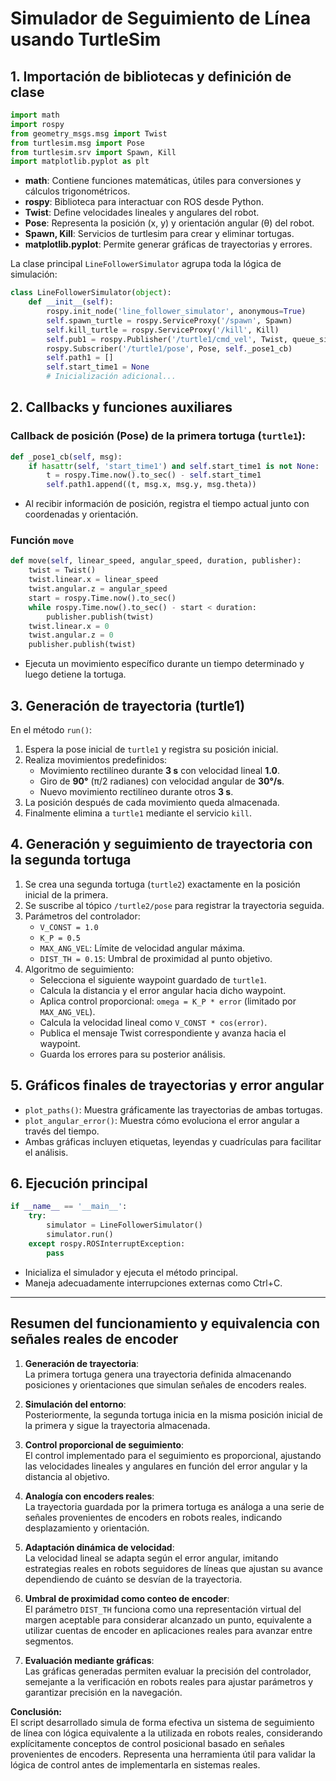 # Simulador de Seguimiento de Línea usando TurtleSim

## 1. Importación de bibliotecas y definición de clase

```python
import math
import rospy
from geometry_msgs.msg import Twist
from turtlesim.msg import Pose
from turtlesim.srv import Spawn, Kill
import matplotlib.pyplot as plt
```

- **math**: Contiene funciones matemáticas, útiles para conversiones y cálculos trigonométricos.
- **rospy**: Biblioteca para interactuar con ROS desde Python.
- **Twist**: Define velocidades lineales y angulares del robot.
- **Pose**: Representa la posición (x, y) y orientación angular (θ) del robot.
- **Spawn, Kill**: Servicios de turtlesim para crear y eliminar tortugas.
- **matplotlib.pyplot**: Permite generar gráficas de trayectorias y errores.

La clase principal `LineFollowerSimulator` agrupa toda la lógica de simulación:

```python
class LineFollowerSimulator(object):
    def __init__(self):
        rospy.init_node('line_follower_simulator', anonymous=True)
        self.spawn_turtle = rospy.ServiceProxy('/spawn', Spawn)
        self.kill_turtle = rospy.ServiceProxy('/kill', Kill)
        self.pub1 = rospy.Publisher('/turtle1/cmd_vel', Twist, queue_size=1)
        rospy.Subscriber('/turtle1/pose', Pose, self._pose1_cb)
        self.path1 = []
        self.start_time1 = None
        # Inicialización adicional...
```

## 2. Callbacks y funciones auxiliares

### Callback de posición (Pose) de la primera tortuga (`turtle1`):

```python
def _pose1_cb(self, msg):
    if hasattr(self, 'start_time1') and self.start_time1 is not None:
        t = rospy.Time.now().to_sec() - self.start_time1
        self.path1.append((t, msg.x, msg.y, msg.theta))
```

- Al recibir información de posición, registra el tiempo actual junto con coordenadas y orientación.

### Función `move`

```python
def move(self, linear_speed, angular_speed, duration, publisher):
    twist = Twist()
    twist.linear.x = linear_speed
    twist.angular.z = angular_speed
    start = rospy.Time.now().to_sec()
    while rospy.Time.now().to_sec() - start < duration:
        publisher.publish(twist)
    twist.linear.x = 0
    twist.angular.z = 0
    publisher.publish(twist)
```

- Ejecuta un movimiento específico durante un tiempo determinado y luego detiene la tortuga.

## 3. Generación de trayectoria (turtle1)

En el método `run()`:

1. Espera la pose inicial de `turtle1` y registra su posición inicial.
2. Realiza movimientos predefinidos:
   - Movimiento rectilíneo durante **3 s** con velocidad lineal **1.0**.
   - Giro de **90°** (π/2 radianes) con velocidad angular de **30°/s**.
   - Nuevo movimiento rectilíneo durante otros **3 s**.
3. La posición después de cada movimiento queda almacenada.
4. Finalmente elimina a `turtle1` mediante el servicio `kill`.

## 4. Generación y seguimiento de trayectoria con la segunda tortuga

1. Se crea una segunda tortuga (`turtle2`) exactamente en la posición inicial de la primera.
2. Se suscribe al tópico `/turtle2/pose` para registrar la trayectoria seguida.
3. Parámetros del controlador:
   - `V_CONST = 1.0`  
   - `K_P = 0.5`  
   - `MAX_ANG_VEL`: Límite de velocidad angular máxima.
   - `DIST_TH = 0.15`: Umbral de proximidad al punto objetivo.
4. Algoritmo de seguimiento:
   - Selecciona el siguiente waypoint guardado de `turtle1`.
   - Calcula la distancia y el error angular hacia dicho waypoint.
   - Aplica control proporcional: `omega = K_P * error` (limitado por `MAX_ANG_VEL`).
   - Calcula la velocidad lineal como `V_CONST * cos(error)`.
   - Publica el mensaje Twist correspondiente y avanza hacia el waypoint.
   - Guarda los errores para su posterior análisis.

## 5. Gráficos finales de trayectorias y error angular

- `plot_paths()`: Muestra gráficamente las trayectorias de ambas tortugas.
- `plot_angular_error()`: Muestra cómo evoluciona el error angular a través del tiempo.
- Ambas gráficas incluyen etiquetas, leyendas y cuadrículas para facilitar el análisis.

## 6. Ejecución principal

```python
if __name__ == '__main__':
    try:
        simulator = LineFollowerSimulator()
        simulator.run()
    except rospy.ROSInterruptException:
        pass
```

- Inicializa el simulador y ejecuta el método principal.
- Maneja adecuadamente interrupciones externas como Ctrl+C.

---

## Resumen del funcionamiento y equivalencia con señales reales de encoder

1. **Generación de trayectoria**:  
   La primera tortuga genera una trayectoria definida almacenando posiciones y orientaciones que simulan señales de encoders reales.

2. **Simulación del entorno**:  
   Posteriormente, la segunda tortuga inicia en la misma posición inicial de la primera y sigue la trayectoria almacenada.

3. **Control proporcional de seguimiento**:  
   El control implementado para el seguimiento es proporcional, ajustando las velocidades lineales y angulares en función del error angular y la distancia al objetivo.

4. **Analogía con encoders reales**:  
   La trayectoria guardada por la primera tortuga es análoga a una serie de señales provenientes de encoders en robots reales, indicando desplazamiento y orientación.

5. **Adaptación dinámica de velocidad**:  
   La velocidad lineal se adapta según el error angular, imitando estrategias reales en robots seguidores de líneas que ajustan su avance dependiendo de cuánto se desvían de la trayectoria.

6. **Umbral de proximidad como conteo de encoder**:  
   El parámetro `DIST_TH` funciona como una representación virtual del margen aceptable para considerar alcanzado un punto, equivalente a utilizar cuentas de encoder en aplicaciones reales para avanzar entre segmentos.

7. **Evaluación mediante gráficas**:  
   Las gráficas generadas permiten evaluar la precisión del controlador, semejante a la verificación en robots reales para ajustar parámetros y garantizar precisión en la navegación.

**Conclusión:**  
El script desarrollado simula de forma efectiva un sistema de seguimiento de línea con lógica equivalente a la utilizada en robots reales, considerando explícitamente conceptos de control posicional basado en señales provenientes de encoders. Representa una herramienta útil para validar la lógica de control antes de implementarla en sistemas reales.

